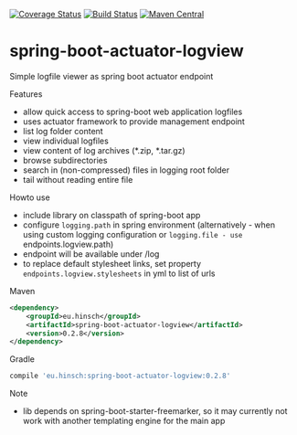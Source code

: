 [![Coverage Status](https://coveralls.io/repos/lukashinsch/spring-boot-actuator-logview/badge.svg?branch=master)](https://coveralls.io/r/lukashinsch/spring-boot-actuator-logview?branch=master)
[![Build Status](https://travis-ci.org/lukashinsch/spring-boot-actuator-logview.svg?branch=master)](https://travis-ci.org/lukashinsch/spring-boot-actuator-logview)
[![Maven Central](https://maven-badges.herokuapp.com/maven-central/eu.hinsch/spring-boot-actuator-logview/badge.svg)](https://maven-badges.herokuapp.com/maven-central/eu.hinsch/spring-boot-actuator-logview/)

# spring-boot-actuator-logview
Simple logfile viewer as spring boot actuator endpoint

Features
* allow quick access to spring-boot web application logfiles
* uses actuator framework to provide management endpoint
* list log folder content
* view individual logfiles
* view content of log archives (*.zip, *.tar.gz)
* browse subdirectories
* search in (non-compressed) files in logging root folder
* tail without reading entire file

Howto use
* include library on classpath of spring-boot app
* configure `logging.path` in spring environment 
(alternatively - when using custom logging configuration or `logging.file - use `endpoints.logview.path)
* endpoint will be available under <management-base>/log
* to replace default stylesheet links, set property `endpoints.logview.stylesheets` in yml to list of urls

Maven
```xml
<dependency>
    <groupId>eu.hinsch</groupId>
    <artifactId>spring-boot-actuator-logview</artifactId>
    <version>0.2.8</version>
</dependency>
```

Gradle
```groovy
compile 'eu.hinsch:spring-boot-actuator-logview:0.2.8'
```
Note
* lib depends on spring-boot-starter-freemarker, so it may currently not work with another templating engine for the main app
